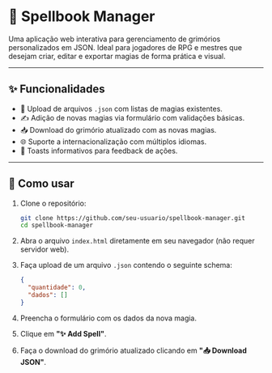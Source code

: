 # 📖 Spellbook Manager

Uma aplicação web interativa para gerenciamento de grimórios personalizados em JSON. Ideal para jogadores de RPG e mestres que desejam criar, editar e exportar magias de forma prática e visual.

---

## ✨ Funcionalidades

- 📂 Upload de arquivos `.json` com listas de magias existentes.
- ✍️ Adição de novas magias via formulário com validações básicas.
- 📥 Download do grimório atualizado com as novas magias.
- 🌐 Suporte a internacionalização com múltiplos idiomas.
- 🔔 Toasts informativos para feedback de ações.

---

## 🚀 Como usar

1. Clone o repositório:

    ```bash
    git clone https://github.com/seu-usuario/spellbook-manager.git
    cd spellbook-manager
    ```

2. Abra o arquivo `index.html` diretamente em seu navegador (não requer servidor web).

3. Faça upload de um arquivo `.json` contendo o seguinte schema:

    ```json
    {
      "quantidade": 0,
      "dados": []
    }
    ```

4. Preencha o formulário com os dados da nova magia.
5. Clique em **"✨ Add Spell"**.
6. Faça o download do grimório atualizado clicando em **"📥 Download JSON"**.